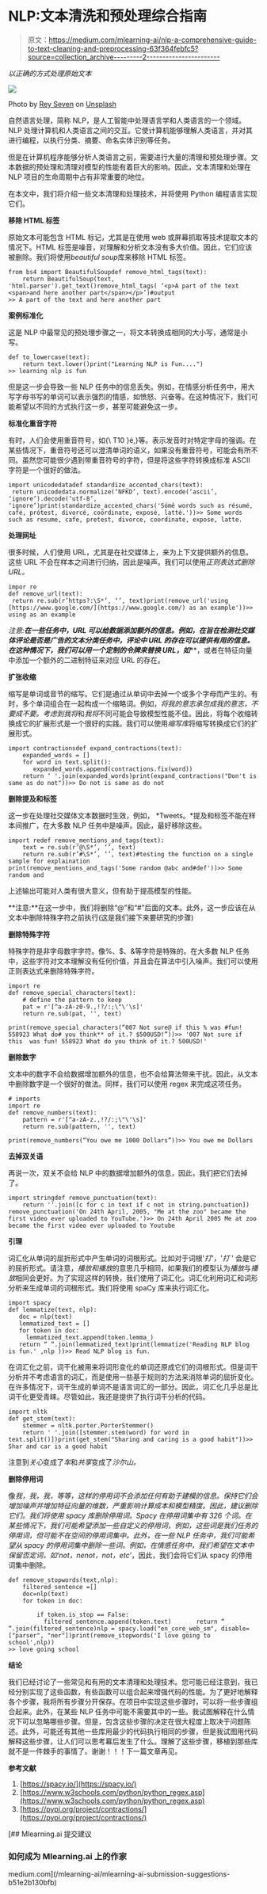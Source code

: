 # NLP:文本清洗和预处理综合指南

> 原文：<https://medium.com/mlearning-ai/nlp-a-comprehensive-guide-to-text-cleaning-and-preprocessing-63f364febfc5?source=collection_archive---------2----------------------->

*以正确的方式处理原始文本*

![](img/79ae2707ee16a6a61b85a5b1d1a834e9.png)

Photo by [Rey Seven](https://unsplash.com/@rey_7?utm_source=medium&utm_medium=referral) on [Unsplash](https://unsplash.com?utm_source=medium&utm_medium=referral)

自然语言处理，简称 NLP，是人工智能中处理语言学和人类语言的一个领域。NLP 处理计算机和人类语言之间的交互。它使计算机能够理解人类语言，并对其进行编程，以执行分类、摘要、命名实体识别等任务。

但是在计算机程序能够分析人类语言之前，需要进行大量的清理和预处理步骤。文本数据的预处理和清理对模型的性能有着巨大的影响。因此，文本清理和处理在 NLP 项目的生命周期中占有非常重要的地位。

在本文中，我们将介绍一些文本清理和处理技术，并将使用 Python 编程语言实现它们。

**移除 HTML 标签**

原始文本可能包含 HTML 标记，尤其是在使用 web 或屏幕抓取等技术提取文本的情况下。HTML 标签是噪音，对理解和分析文本没有多大价值。因此，它们应该被删除。我们将使用*beautiful soup*库来移除 HTML 标签。

```
from bs4 import BeautifulSoupdef remove_html_tags(text):
    return BeautifulSoup(text, 'html.parser').get_text()remove_html_tags( ‘<p>A part of the text <span>and here another part</span></p>’)#output
>> A part of the text and here another part
```

**案例标准化**

这是 NLP 中最常见的预处理步骤之一，将文本转换成相同的大小写，通常是小写。

```
def to_lowercase(text):
    return text.lower()print("Learning NLP is Fun....")
>> learning nlp is fun
```

但是这一步会导致一些 NLP 任务中的信息丢失。例如，在情感分析任务中，用大写字母书写的单词可以表示强烈的情感，如愤怒、兴奋等。在这种情况下，我们可能希望以不同的方式执行这一步，甚至可能避免这一步。

**标准化重音字符**

有时，人们会使用重音符号，如{\\ T10 }é,}等。表示发音时对特定字母的强调。在某些情况下，重音符号还可以澄清单词的语义，如果没有重音符号，可能会有所不同。虽然您可能很少遇到带重音符号的字符，但是将这些字符转换成标准 ASCII 字符是一个很好的做法。

```
import unicodedatadef standardize_accented_chars(text):
 return unicodedata.normalize(‘NFKD’, text).encode(‘ascii’, ‘ignore’).decode(‘utf-8’, ‘ignore’)print(standardize_accented_chars('Sómě words such as résumé, café, prótest, divorcé, coördinate, exposé, latté.'))>> Some words such as resume, cafe, pretest, divorce, coordinate, expose, latte.
```

**处理网址**

很多时候，人们使用 URL，尤其是在社交媒体上，来为上下文提供额外的信息。这些 URL 不会在样本之间进行归纳，因此是噪声。我们可以使用*正则表达式删除 URL。*

```
impor re 
def remove_url(text):
 return re.sub(r’https?:\S*’, ‘’, text)print(remove_url('using [https://www.google.com/](https://www.google.com/) as an example'))>> using as an example
```

**注意:**在一些任务中，URL 可以给数据添加额外的信息。例如，在旨在检测社交媒体评论是否是广告的文本分类任务中，评论中 URL 的存在可以提供有用的信息。在这种情况下，我们可以用一个定制的令牌来替换 URL，如***<URL>***，或者在特征向量中添加一个额外的二进制特征来对应 URL 的存在。

**扩张收缩**

缩写是单词或音节的缩写。它们是通过从单词中去掉一个或多个字母而产生的。有时，多个单词组合在一起构成一个缩略词。例如，*将我的意志承包成我的意志，不要成不要。*考虑到*我将*和*我将*不同可能会导致模型性能不佳。因此，将每个收缩转换成它的扩展形式是一个很好的实践。我们可以使用*缩写库*将缩写转换成它们的扩展形式。

```
import contractionsdef expand_contractions(text):
    expanded_words = [] 
    for word in text.split():
       expanded_words.append(contractions.fix(word)) 
    return ‘ '.join(expanded_words)print(expand_contractions("Don't is same as do not"))>> Do not is same as do not
```

**删除提及和标签**

这一步在处理社交媒体文本数据时生效，例如， *Tweets。*提及和标签不能在样本间推广，在大多数 NLP 任务中是噪声。因此，最好移除这些。

```
import redef remove_mentions_and_tags(text):
    text = re.sub(r’@\S*’, ‘’, text)
    return re.sub(r’#\S*’, ‘’, text)#testing the function on a single sample for explaination
print(remove_mentions_and_tags('Some random @abc and#def'))>> Some random and 
```

上述输出可能对人类有很大意义，但有助于提高模型的性能。

**注意:**在这一步中，我们将删除“@”和“#”后面的文本。此外，这一步应该在从文本中删除特殊字符之前执行(这是我们接下来要研究的步骤)

**删除特殊字符**

特殊字符是非字母数字字符。像%、$、&等字符是特殊的。在大多数 NLP 任务中，这些字符对文本理解没有任何价值，并且会在算法中引入噪声。我们可以使用正则表达式来删除特殊字符。

```
import re
def remove_special_characters(text):
    # define the pattern to keep
    pat = r'[^a-zA-z0-9.,!?/:;\"\'\s]' 
    return re.sub(pat, '', text)

print(remove_special_characters(“007 Not sure@ if this % was #fun! 558923 What do# you think** of it.? $500USD!”))>> '007 Not sure if this  was fun! 558923 What do you think of it.? 500USD!'
```

**删除数字**

文本中的数字不会给数据增加额外的信息，也不会给算法带来干扰。因此，从文本中删除数字是一个很好的做法。同样，我们可以使用 regex 来完成这项任务。

```
# imports
import re 
def remove_numbers(text):
    pattern = r'[^a-zA-z.,!?/:;\"\'\s]' 
    return re.sub(pattern, '', text)

print(remove_numbers(“You owe me 1000 Dollars”))>> You owe me Dollars
```

**去掉双关语**

再说一次，双关不会给 NLP 中的数据增加额外的信息，因此，我们把它们去掉了。

```
import stringdef remove_punctuation(text):
    return ''.join([c for c in text if c not in string.punctuation]) remove_punctuation('On 24th April, 2005, "Me at the zoo" became the first video ever uploaded to YouTube.')>> On 24th April 2005 Me at zoo became the first video ever uploaded to Youtube
```

**引理**

词汇化从单词的屈折形式中产生单词的词根形式。比如对于词根'*打*'，'*打* ' 会是它的屈折形式。请注意，*播放和播放*的意思几乎相同，如果我们的模型认为*播放*与*播放*相同会更好。为了实现这样的转换，我们使用了词汇化。词汇化利用词汇和词形分析来生成单词的词根形式。我们将使用 spaCy 库来执行词汇化。

```
import spacy
def lemmatize(text, nlp):
   doc = nlp(text)
   lemmatized_text = []
   for token in doc:
     lemmatized_text.append(token.lemma_)
   return “ “.join(lemmatized_text)print(lemmatize('Reading NLP blog is fun.' ,nlp ))>> Read NLP blog is fun.
```

在词汇化之前，词干化被用来将词形变化的单词还原成它们的词根形式。但是词干分析并不考虑语言的词汇，而是使用一些基于规则的方法来消除单词的屈折变化。在许多情况下，词干生成的单词不是语言词汇的一部分。因此，词汇化几乎总是比词干化更受青睐。尽管如此，我还是提供了执行词干分析的代码。

```
import nltk
def get_stem(text):
    stemmer = nltk.porter.PorterStemmer()
    return ' '.join([stemmer.stem(word) for word in text.split()])print(get_stem("Sharing and caring is a good habit"))>> Shar and car is a good habit
```

注意到*关心*变成了*车*和*共享*变成了*沙尔山。*

**删除停用词**

像*我，我，我，等等，*这样的停用词不会添加任何有助于建模的信息。保持它们会增加噪声并增加特征向量的维数，严重影响计算成本和模型精度。因此，建议删除它们。我们将使用 spacy 库删除停用词。Spacy 在停用词集中有 326 个词。在某些情况下，我们可能希望添加一些自定义的停用词，例如，这些词是我们任务的停用词，但可能不在空间的停用词集中。此外，在一些 NLP 任务中，我们可能希望从 spacy 的停用词集中删除一些词。例如，在情感任务中，我们希望在文本中保留否定词，如*‘not，nenot，not，etc’*，因此，我们会将它们从 spacy 的停用词集中删除。

```
def remove_stopwords(text,nlp):       
    filtered_sentence =[] 
    doc=nlp(text)
    for token in doc:

        if token.is_stop == False: 
          filtered_sentence.append(token.text)       return “ “.join(filtered_sentence)nlp = spacy.load("en_core_web_sm", disable=["parser", "ner"])print(remove_stopwords('I love going to school',nlp))
>> love going school
```

**结论**

我们已经讨论了一些常见和有用的文本清理和处理技术。您可能已经注意到，我已经分别实现了这些函数，有些函数可以组合起来增强代码的性能。为了更好地解释各个步骤，我将所有步骤分开保存。在项目中实现这些步骤时，可以将一些步骤组合起来。此外，在某些 NLP 任务中可能不需要其中的一些。我试图解释在什么情况下可以忽略哪些步骤。但是，包含这些步骤的决定在很大程度上取决于问题陈述。此外，可能还有其他一些库用最少的代码执行相同的步骤，但是我试图用代码解释这些步骤，让人们可以思考幕后发生了什么。理解了这些步骤，移植到那些库就不是一件棘手的事情了。谢谢！！！下一篇文章再见。

**参考文献**

1.  [https://spacy.io/](https://spacy.io/)
2.  [https://www.w3schools.com/python/python_regex.asp](https://www.w3schools.com/python/python_regex.asp)
3.  [https://pypi.org/project/contractions/](https://pypi.org/project/contractions/)

[](/mlearning-ai/mlearning-ai-submission-suggestions-b51e2b130bfb) [## Mlearning.ai 提交建议

### 如何成为 Mlearning.ai 上的作家

medium.com](/mlearning-ai/mlearning-ai-submission-suggestions-b51e2b130bfb)
